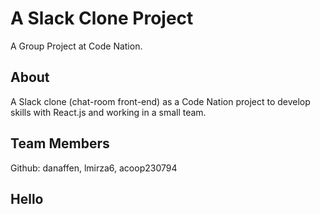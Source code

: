 # A Slack Clone Project
A Group Project at Code Nation.

## About
A Slack clone (chat-room front-end) as a Code Nation project to develop skills with React.js and working in a small team.

## Team Members
Github: danaffen, lmirza6, acoop230794

## Hello